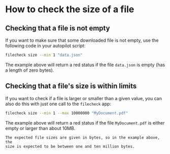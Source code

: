 <!--
SPDX-FileCopyrightText: 2024 grow platform GmbH

SPDX-License-Identifier: MIT
-->

# How to check the size of a file

## Checking that a file is not empty

If you want to make sure that some downloaded file is not empty,
use the following code in your autopilot script:

```bash
filecheck size --min 1 "data.json"
```

The example above will return a red status if the file `data.json`
is empty (has a length of zero bytes).

## Checking that a file's size is within limits

If you want to check if a file is larger or smaller than a given value,
you can also do this with just one call to the `filecheck` app:

```bash
filecheck size --min 1 --max 10000000 "MyDocument.pdf"
```

The example above will return a red status if the file `MyDocument.pdf`
is either empty or larger than about 10MB.

```{note}
The expected file sizes are given in bytes, so in the example above, the
size is expected to be between one and ten million bytes.
```

